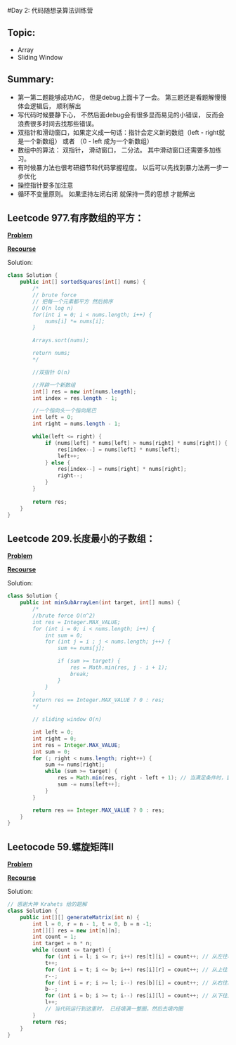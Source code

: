 #Day 2: 代码随想录算法训练营

## Topic:
- Array
- Sliding Window

## Summary:
- 第一第二题能够成功AC， 但是debug上面卡了一会。 第三题还是看题解慢慢体会逻辑后， 顺利解出
- 写代码时候要静下心， 不然后面debug会有很多显而易见的小错误， 反而会浪费很多时间去找那些错误。
- 双指针和滑动窗口，如果定义成一句话：指针会定义新的数组（left - right就是一个新数组） 或者 （0 - left 成为一个新数组）
- 数组中的算法： 双指针， 滑动窗口， 二分法。 其中滑动窗口还需要多加练习。
- 有时候暴力法也很考研细节和代码掌握程度。 以后可以先找到暴力法再一步一步优化
- 操控指针要多加注意
- 循环不变量原则。 如果坚持左闭右闭 就保持一贯的思想 才能解出

## Leetcode 977.有序数组的平方：
**[Problem](https://leetcode.cn/problems/squares-of-a-sorted-array/)**

**[Recourse](https://programmercarl.com/0977.%E6%9C%89%E5%BA%8F%E6%95%B0%E7%BB%84%E7%9A%84%E5%B9%B3%E6%96%B9.html)**

Solution:
``` Java
class Solution {
    public int[] sortedSquares(int[] nums) {
        /*
        // brute force
        // 把每一个元素都平方 然后排序
        // O(n log n)
        for(int i = 0; i < nums.length; i++) {
            nums[i] *= nums[i];
        }

        Arrays.sort(nums);

        return nums;
        */

        //双指针 O(n)

        //开辟一个新数组
        int[] res = new int[nums.length];
        int index = res.length - 1;

        //一个指向头一个指向尾巴
        int left = 0;
        int right = nums.length - 1;

        while(left <= right) {
            if (nums[left] * nums[left] > nums[right] * nums[right]) {
                res[index--] = nums[left] * nums[left];
                left++;
            } else {
                res[index--] = nums[right] * nums[right];
                right--; 
            }
        }
        
        return res;
    }
}
```

## Leetcode  209.长度最小的子数组：
**[Problem](https://leetcode.cn/problems/minimum-size-subarray-sum/)**

**[Recourse](https://programmercarl.com/0209.%E9%95%BF%E5%BA%A6%E6%9C%80%E5%B0%8F%E7%9A%84%E5%AD%90%E6%95%B0%E7%BB%84.html)**

Solution:
``` java
class Solution {
    public int minSubArrayLen(int target, int[] nums) {
        /*
        //brute force O(n^2)
        int res = Integer.MAX_VALUE;
        for (int i = 0; i < nums.length; i++) {
            int sum = 0;
            for (int j = i ; j < nums.length; j++) {
                sum += nums[j];

                if (sum >= target) {
                    res = Math.min(res, j - i + 1);
                    break;
                }
            }
        }
        return res == Integer.MAX_VALUE ? 0 : res;
        */

        // sliding window O(n)

        int left = 0;
        int right = 0;
        int res = Integer.MAX_VALUE;
        int sum = 0;
        for (; right < nums.length; right++) {
            sum += nums[right];
            while (sum >= target) {
                res = Math.min(res, right - left + 1); // 当满足条件时，窗口起始位置往右滑动
                sum -= nums[left++];
            }
        }

        return res == Integer.MAX_VALUE ? 0 : res;
    }
}
```
## Leetocode  59.螺旋矩阵II
**[Problem](https://leetcode.cn/problems/spiral-matrix-ii/)**

**[Recourse](https://programmercarl.com/0059.%E8%9E%BA%E6%97%8B%E7%9F%A9%E9%98%B5II.html)**

Solution:
``` java
// 感谢大神 Krahets 给的题解
class Solution {
    public int[][] generateMatrix(int n) {
        int l = 0, r = n - 1, t = 0, b = n -1;
        int[][] res = new int[n][n];
        int count = 1;
        int target = n * n;
        while (count <= target) {
            for (int i = l; i <= r; i++) res[t][i] = count++; // 从左往右填满
            t++;
            for (int i = t; i <= b; i++) res[i][r] = count++; // 从上往下填满
            r--;
            for (int i = r; i >= l; i--) res[b][i] = count++; // 从右往左填满
            b--;
            for (int i = b; i >= t; i--) res[i][l] = count++; // 从下往上填满
            l++;
            // 当代码运行到这里时， 已经填满一整圈。然后去填内圈
        }
        return res;
    }
}
```

















